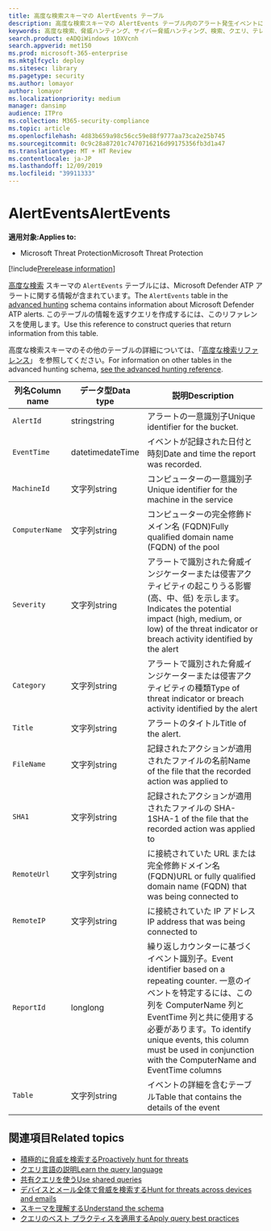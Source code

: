 ```yaml
---
title: 高度な検索スキーマの AlertEvents テーブル
description: 高度な検索スキーマの AlertEvents テーブル内のアラート発生イベントについて
keywords: 高度な検索、脅威ハンティング、サイバー脅威ハンティング、検索、クエリ、テレメトリ、スキーマ リファレンス、kusto、テーブル、列、データ型、説明、alertevents、アラート、重要度、カテゴリ
search.product: eADQiWindows 10XVcnh
search.appverid: met150
ms.prod: microsoft-365-enterprise
ms.mktglfcycl: deploy
ms.sitesec: library
ms.pagetype: security
ms.author: lomayor
author: lomayor
ms.localizationpriority: medium
manager: dansimp
audience: ITPro
ms.collection: M365-security-compliance
ms.topic: article
ms.openlocfilehash: 4d83b659a98c56cc59e88f9777aa73ca2e25b745
ms.sourcegitcommit: 0c9c28a87201c7470716216d99175356fb3d1a47
ms.translationtype: MT + HT Review
ms.contentlocale: ja-JP
ms.lasthandoff: 12/09/2019
ms.locfileid: "39911333"
---
```

# <a name="alertevents"></a><span data-ttu-id="86766-104">AlertEvents</span><span class="sxs-lookup"><span data-stu-id="86766-104">AlertEvents</span></span>

<span data-ttu-id="86766-105">**適用対象:**</span><span class="sxs-lookup"><span data-stu-id="86766-105">**Applies to:**</span></span>
- <span data-ttu-id="86766-106">Microsoft Threat Protection</span><span class="sxs-lookup"><span data-stu-id="86766-106">Microsoft Threat Protection</span></span>

[!include[Prerelease information](prerelease.md)]

<span data-ttu-id="86766-107">[高度な検索](advanced-hunting-overview.md) スキーマの `AlertEvents` テーブルには、Microsoft Defender ATP アラートに関する情報が含まれています。</span><span class="sxs-lookup"><span data-stu-id="86766-107">The `AlertEvents` table in the [advanced hunting](advanced-hunting-overview.md) schema contains information about Microsoft Defender ATP alerts.</span></span> <span data-ttu-id="86766-108">このテーブルの情報を返すクエリを作成するには、このリファレンスを使用します。</span><span class="sxs-lookup"><span data-stu-id="86766-108">Use this reference to construct queries that return information from this table.</span></span>

<span data-ttu-id="86766-109">高度な検索スキーマのその他のテーブルの詳細については、「[高度な検索リファレンス](advanced-hunting-schema-tables.md)」 を参照してください。</span><span class="sxs-lookup"><span data-stu-id="86766-109">For information on other tables in the advanced hunting schema, [see the advanced hunting reference](advanced-hunting-schema-tables.md).</span></span>

| <span data-ttu-id="86766-110">列名</span><span class="sxs-lookup"><span data-stu-id="86766-110">Column name</span></span> | <span data-ttu-id="86766-111">データ型</span><span class="sxs-lookup"><span data-stu-id="86766-111">Data type</span></span> | <span data-ttu-id="86766-112">説明</span><span class="sxs-lookup"><span data-stu-id="86766-112">Description</span></span> |
|-------------|-----------|-------------|
| `AlertId` | <span data-ttu-id="86766-113">string</span><span class="sxs-lookup"><span data-stu-id="86766-113">string</span></span> | <span data-ttu-id="86766-114">アラートの一意識別子</span><span class="sxs-lookup"><span data-stu-id="86766-114">Unique identifier for the bucket.</span></span> |
| `EventTime` | <span data-ttu-id="86766-115">datetime</span><span class="sxs-lookup"><span data-stu-id="86766-115">dateTime</span></span> | <span data-ttu-id="86766-116">イベントが記録された日付と時刻</span><span class="sxs-lookup"><span data-stu-id="86766-116">Date and time the report was recorded.</span></span> |
| `MachineId` | <span data-ttu-id="86766-117">文字列</span><span class="sxs-lookup"><span data-stu-id="86766-117">string</span></span> | <span data-ttu-id="86766-118">コンピューターの一意識別子</span><span class="sxs-lookup"><span data-stu-id="86766-118">Unique identifier for the machine in the service</span></span> |
| `ComputerName` | <span data-ttu-id="86766-119">文字列</span><span class="sxs-lookup"><span data-stu-id="86766-119">string</span></span> | <span data-ttu-id="86766-120">コンピューターの完全修飾ドメイン名 (FQDN)</span><span class="sxs-lookup"><span data-stu-id="86766-120">Fully qualified domain name (FQDN) of the pool</span></span> |
| `Severity` | <span data-ttu-id="86766-121">文字列</span><span class="sxs-lookup"><span data-stu-id="86766-121">string</span></span> | <span data-ttu-id="86766-122">アラートで識別された脅威インジケーターまたは侵害アクティビティの起こりうる影響 (高、中、低) を示します。</span><span class="sxs-lookup"><span data-stu-id="86766-122">Indicates the potential impact (high, medium, or low) of the threat indicator or breach activity identified by the alert</span></span> |
| `Category` | <span data-ttu-id="86766-123">文字列</span><span class="sxs-lookup"><span data-stu-id="86766-123">string</span></span> | <span data-ttu-id="86766-124">アラートで識別された脅威インジケーターまたは侵害アクティビティの種類</span><span class="sxs-lookup"><span data-stu-id="86766-124">Type of threat indicator or breach activity identified by the alert</span></span> |
| `Title` | <span data-ttu-id="86766-125">文字列</span><span class="sxs-lookup"><span data-stu-id="86766-125">string</span></span> | <span data-ttu-id="86766-126">アラートのタイトル</span><span class="sxs-lookup"><span data-stu-id="86766-126">Title of the alert.</span></span> |
| `FileName` | <span data-ttu-id="86766-127">文字列</span><span class="sxs-lookup"><span data-stu-id="86766-127">string</span></span> | <span data-ttu-id="86766-128">記録されたアクションが適用されたファイルの名前</span><span class="sxs-lookup"><span data-stu-id="86766-128">Name of the file that the recorded action was applied to</span></span> |
| `SHA1` | <span data-ttu-id="86766-129">文字列</span><span class="sxs-lookup"><span data-stu-id="86766-129">string</span></span> | <span data-ttu-id="86766-130">記録されたアクションが適用されたファイルの SHA-1</span><span class="sxs-lookup"><span data-stu-id="86766-130">SHA-1 of the file that the recorded action was applied to</span></span> |
| `RemoteUrl` | <span data-ttu-id="86766-131">文字列</span><span class="sxs-lookup"><span data-stu-id="86766-131">string</span></span> | <span data-ttu-id="86766-132">に接続されていた URL または完全修飾ドメイン名 (FQDN)</span><span class="sxs-lookup"><span data-stu-id="86766-132">URL or fully qualified domain name (FQDN) that was being connected to</span></span> |
| `RemoteIP` | <span data-ttu-id="86766-133">文字列</span><span class="sxs-lookup"><span data-stu-id="86766-133">string</span></span> | <span data-ttu-id="86766-134">に接続されていた IP アドレス</span><span class="sxs-lookup"><span data-stu-id="86766-134">IP address that was being connected to</span></span> |
| `ReportId` | <span data-ttu-id="86766-135">long</span><span class="sxs-lookup"><span data-stu-id="86766-135">long</span></span> | <span data-ttu-id="86766-136">繰り返しカウンターに基づくイベント識別子。</span><span class="sxs-lookup"><span data-stu-id="86766-136">Event identifier based on a repeating counter.</span></span> <span data-ttu-id="86766-137">一意のイベントを特定するには、この列を ComputerName 列と EventTime 列と共に使用する必要があります。</span><span class="sxs-lookup"><span data-stu-id="86766-137">To identify unique events, this column must be used in conjunction with the ComputerName and EventTime columns</span></span> |
| `Table` | <span data-ttu-id="86766-138">文字列</span><span class="sxs-lookup"><span data-stu-id="86766-138">string</span></span> | <span data-ttu-id="86766-139">イベントの詳細を含むテーブル</span><span class="sxs-lookup"><span data-stu-id="86766-139">Table that contains the details of the event</span></span> |

## <a name="related-topics"></a><span data-ttu-id="86766-140">関連項目</span><span class="sxs-lookup"><span data-stu-id="86766-140">Related topics</span></span>
- [<span data-ttu-id="86766-141">積極的に脅威を検索する</span><span class="sxs-lookup"><span data-stu-id="86766-141">Proactively hunt for threats</span></span>](advanced-hunting-overview.md)
- [<span data-ttu-id="86766-142">クエリ言語の説明</span><span class="sxs-lookup"><span data-stu-id="86766-142">Learn the query language</span></span>](advanced-hunting-query-language.md)
- [<span data-ttu-id="86766-143">共有クエリを使う</span><span class="sxs-lookup"><span data-stu-id="86766-143">Use shared queries</span></span>](advanced-hunting-shared-queries.md)
- [<span data-ttu-id="86766-144">デバイスとメール全体で脅威を検索する</span><span class="sxs-lookup"><span data-stu-id="86766-144">Hunt for threats across devices and emails</span></span>](advanced-hunting-query-emails-devices.md)
- [<span data-ttu-id="86766-145">スキーマを理解する</span><span class="sxs-lookup"><span data-stu-id="86766-145">Understand the schema</span></span>](advanced-hunting-schema-tables.md)
- [<span data-ttu-id="86766-146">クエリのベスト プラクティスを適用する</span><span class="sxs-lookup"><span data-stu-id="86766-146">Apply query best practices</span></span>](advanced-hunting-best-practices.md)
